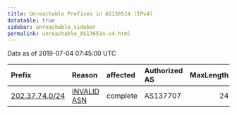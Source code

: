 ```yaml
---
title: Unreachable Prefixes in AS136514 (IPv4)
datatable: true
sidebar: unreachable_sidebar
permalink: unreachable_AS136514-v4.html
---
```


Data as of 2019-07-04 07:45:00 UTC


<div class="datatable-begin"></div>

| Prefix                                                 | Reason                                                                                                 | affected   | Authorized AS   |   MaxLength | Anchor                                       |   unreachable /24s |
|:-------------------------------------------------------|:-------------------------------------------------------------------------------------------------------|:-----------|:----------------|------------:|:---------------------------------------------|-------------------:|
| [202.37.74.0/24](https://stat.ripe.net/202.37.74.0/24) | [INVALID ASN](https://rpki-validator.ripe.net/announcement-preview?asn=AS136514&prefix=202.37.74.0/24) | complete   | AS137707        |          24 | [APNIC](unreachable_APNIC_RPKI_Root-v4.html) |                  1 |

<div class="datatable-end"></div>
